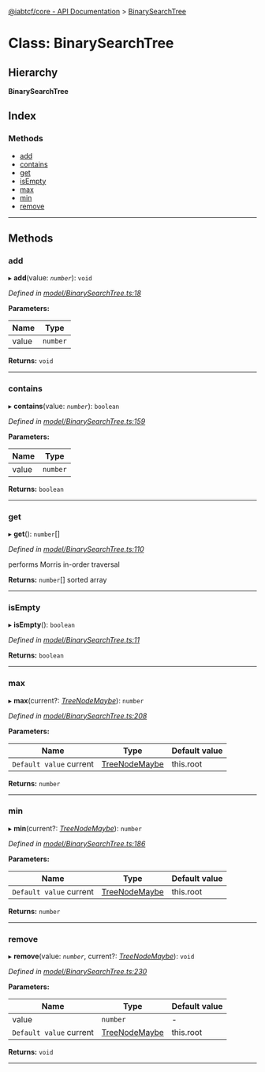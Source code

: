 [@iabtcf/core - API Documentation](../README.md) > [BinarySearchTree](../classes/binarysearchtree.md)

# Class: BinarySearchTree

## Hierarchy

**BinarySearchTree**

## Index

### Methods

* [add](binarysearchtree.md#add)
* [contains](binarysearchtree.md#contains)
* [get](binarysearchtree.md#get)
* [isEmpty](binarysearchtree.md#isempty)
* [max](binarysearchtree.md#max)
* [min](binarysearchtree.md#min)
* [remove](binarysearchtree.md#remove)

---

## Methods

<a id="add"></a>

###  add

▸ **add**(value: *`number`*): `void`

*Defined in [model/BinarySearchTree.ts:18](https://github.com/chrispaterson/iabtcf-es/blob/2c7676b/modules/core/src/model/BinarySearchTree.ts#L18)*

**Parameters:**

| Name | Type |
| ------ | ------ |
| value | `number` |

**Returns:** `void`

___
<a id="contains"></a>

###  contains

▸ **contains**(value: *`number`*): `boolean`

*Defined in [model/BinarySearchTree.ts:159](https://github.com/chrispaterson/iabtcf-es/blob/2c7676b/modules/core/src/model/BinarySearchTree.ts#L159)*

**Parameters:**

| Name | Type |
| ------ | ------ |
| value | `number` |

**Returns:** `boolean`

___
<a id="get"></a>

###  get

▸ **get**(): `number`[]

*Defined in [model/BinarySearchTree.ts:110](https://github.com/chrispaterson/iabtcf-es/blob/2c7676b/modules/core/src/model/BinarySearchTree.ts#L110)*

performs Morris in-order traversal

**Returns:** `number`[]
sorted array

___
<a id="isempty"></a>

###  isEmpty

▸ **isEmpty**(): `boolean`

*Defined in [model/BinarySearchTree.ts:11](https://github.com/chrispaterson/iabtcf-es/blob/2c7676b/modules/core/src/model/BinarySearchTree.ts#L11)*

**Returns:** `boolean`

___
<a id="max"></a>

###  max

▸ **max**(current?: *[TreeNodeMaybe](../#treenodemaybe)*): `number`

*Defined in [model/BinarySearchTree.ts:208](https://github.com/chrispaterson/iabtcf-es/blob/2c7676b/modules/core/src/model/BinarySearchTree.ts#L208)*

**Parameters:**

| Name | Type | Default value |
| ------ | ------ | ------ |
| `Default value` current | [TreeNodeMaybe](../#treenodemaybe) |  this.root |

**Returns:** `number`

___
<a id="min"></a>

###  min

▸ **min**(current?: *[TreeNodeMaybe](../#treenodemaybe)*): `number`

*Defined in [model/BinarySearchTree.ts:186](https://github.com/chrispaterson/iabtcf-es/blob/2c7676b/modules/core/src/model/BinarySearchTree.ts#L186)*

**Parameters:**

| Name | Type | Default value |
| ------ | ------ | ------ |
| `Default value` current | [TreeNodeMaybe](../#treenodemaybe) |  this.root |

**Returns:** `number`

___
<a id="remove"></a>

###  remove

▸ **remove**(value: *`number`*, current?: *[TreeNodeMaybe](../#treenodemaybe)*): `void`

*Defined in [model/BinarySearchTree.ts:230](https://github.com/chrispaterson/iabtcf-es/blob/2c7676b/modules/core/src/model/BinarySearchTree.ts#L230)*

**Parameters:**

| Name | Type | Default value |
| ------ | ------ | ------ |
| value | `number` | - |
| `Default value` current | [TreeNodeMaybe](../#treenodemaybe) |  this.root |

**Returns:** `void`

___

